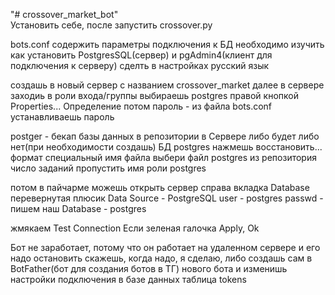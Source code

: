 "# crossover_market_bot"  
Установить себе, после запустить crossover.py

bots.conf содержить параметры подключения к БД
необходимо изучить как установить PostgresSQL(сервер) и pgAdmin4(клиент для подключения к серверу)
сделть в настройках русский язык

создашь в новый сервер с названием crossover_market
далее в сервере заходиь в роли входа/группы
выбираешь postgres правой кнопкой Properties...
Определение потом пароль - из файла bots.conf устанавливаешь пароль

postger - бекап базы данных в репозитории
в Сервере либо будет либо нет(при необходимости создашь) БД postgres
нажмешь восстановить...
формат специальный
имя файла выбери файл postgres из репозитория
число заданий пропустить
имя роли postgres

потом в пайчарме можешь открыть сервер
справа вкладка Database перевернутая
плюсик
Data Source - PostgreSQL
user - postgres
passwd - пишем наш
Database - postgres

жмякаем Test Connection
Если зеленая галочка Apply, Ok

Бот не заработает, потому что он работает на удаленном сервере и его надо остановить скажешь, когда надо, я сделаю, либо создашь сам в BotFather(бот для создания ботов в ТГ) нового бота и изменишь настройки подключения в базе данных таблица tokens
